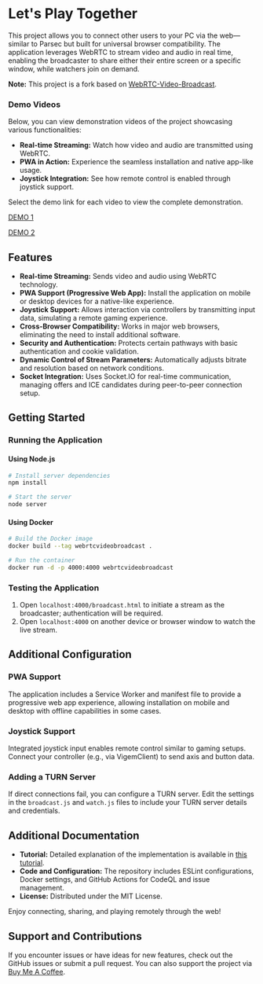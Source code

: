 # Let's Play Together

This project allows you to connect other users to your PC via the web—similar to Parsec but built for universal browser compatibility. The application leverages WebRTC to stream video and audio in real time, enabling the broadcaster to share either their entire screen or a specific window, while watchers join on demand.

**Note:** This project is a fork based on [WebRTC-Video-Broadcast](https://github.com/TannerGabriel/WebRTC-Video-Broadcast).

### Demo Videos

Below, you can view demonstration videos of the project showcasing various functionalities:

- **Real-time Streaming:** Watch how video and audio are transmitted using WebRTC.
- **PWA in Action:** Experience the seamless installation and native app-like usage.
- **Joystick Integration:** See how remote control is enabled through joystick support.

Select the demo link for each video to view the complete demonstration.

[DEMO 1](https://drive.google.com/file/d/18nEY7SVjaG-YvUxfSAcv4vzjBHrM6ujw/view?usp=sharing)

[DEMO 2](https://drive.google.com/file/d/1Yh2w4eSfkxDI_FfOqVREO4dD96mtr3fN/view?usp=sharing)

## Features

- **Real-time Streaming:** Sends video and audio using WebRTC technology.
- **PWA Support (Progressive Web App):** Install the application on mobile or desktop devices for a native-like experience.
- **Joystick Support:** Allows interaction via controllers by transmitting input data, simulating a remote gaming experience.
- **Cross-Browser Compatibility:** Works in major web browsers, eliminating the need to install additional software.
- **Security and Authentication:** Protects certain pathways with basic authentication and cookie validation.
- **Dynamic Control of Stream Parameters:** Automatically adjusts bitrate and resolution based on network conditions.
- **Socket Integration:** Uses Socket.IO for real-time communication, managing offers and ICE candidates during peer-to-peer connection setup.

## Getting Started

### Running the Application

#### Using Node.js

```bash
# Install server dependencies
npm install

# Start the server
node server
```

#### Using Docker

```bash
# Build the Docker image
docker build --tag webrtcvideobroadcast .

# Run the container
docker run -d -p 4000:4000 webrtcvideobroadcast
```

### Testing the Application

1. Open `localhost:4000/broadcast.html` to initiate a stream as the broadcaster; authentication will be required.
2. Open `localhost:4000` on another device or browser window to watch the live stream.

## Additional Configuration

### PWA Support

The application includes a Service Worker and manifest file to provide a progressive web app experience, allowing installation on mobile and desktop with offline capabilities in some cases.

### Joystick Support

Integrated joystick input enables remote control similar to gaming setups. Connect your controller (e.g., via VigemClient) to send axis and button data.

### Adding a TURN Server

If direct connections fail, you can configure a TURN server. Edit the settings in the `broadcast.js` and `watch.js` files to include your TURN server details and credentials.

## Additional Documentation

- **Tutorial:** Detailed explanation of the implementation is available in [this tutorial](https://gabrieltanner.org/blog/webrtc-video-broadcast).
- **Code and Configuration:** The repository includes ESLint configurations, Docker settings, and GitHub Actions for CodeQL and issue management.
- **License:** Distributed under the MIT License.

Enjoy connecting, sharing, and playing remotely through the web!

## Support and Contributions

If you encounter issues or have ideas for new features, check out the GitHub issues or submit a pull request. You can also support the project via [Buy Me A Coffee](https://buymeacoffee.com/pacificsilent).
